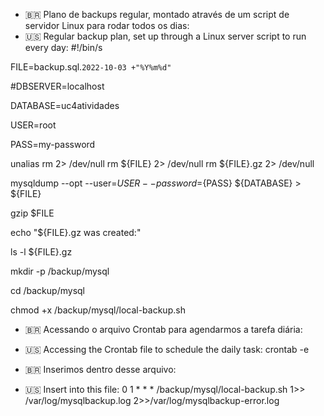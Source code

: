 - 🇧🇷 Plano de backups regular, montado através de um script de servidor Linux para rodar todos os dias:
- 🇺🇸 Regular backup plan, set up through a Linux server script to run every day:
#!/bin/s

FILE=backup.sql.`2022-10-03 +"%Y%m%d"`

#DBSERVER=localhost

DATABASE=uc4atividades

USER=root

PASS=my-password

unalias rm 2> /dev/null
rm ${FILE} 2> /dev/null 
rm ${FILE}.gz 2> /dev/null

mysqldump --opt --user=${USER} --password=${PASS} ${DATABASE} > ${FILE} 

gzip $FILE

echo "${FILE}.gz was created:"

ls -l ${FILE}.gz

mkdir -p /backup/mysql

cd /backup/mysql

chmod +x /backup/mysql/local-backup.sh

- 🇧🇷 Acessando o arquivo Crontab para agendarmos a tarefa diária:
- 🇺🇸 Accessing the Crontab file to schedule the daily task:
crontab -e

- 🇧🇷 Inserimos dentro desse arquivo:
- 🇺🇸 Insert into this file:
0 1 * * * /backup/mysql/local-backup.sh 1>> /var/log/mysqlbackup.log 
2>>/var/log/mysqlbackup-error.log
